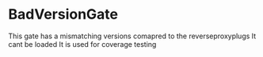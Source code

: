 # BadVersionGate

This gate has a mismatching versions comapred to the reverseproxyplugs
It cant be loaded
It is used for coverage testing
